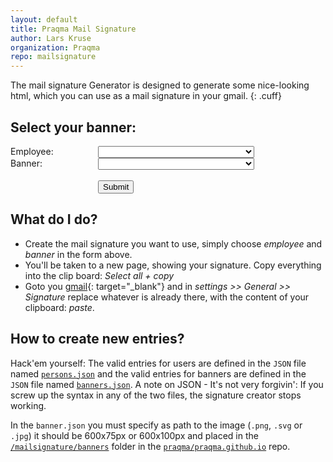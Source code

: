 ```yaml
---
layout: default
title: Praqma Mail Signature
author: Lars Kruse
organization: Praqma
repo: mailsignature
---
```


The mail signature Generator is designed to generate some nice-looking html, which you can use as a mail signature in your gmail.
{: .cuff}

## Select your banner:

<script type="text/javascript" src="http://code.praqma.com/javascripts/jquery-1.11.1.js"></script>

<form action="./create.html" method="get">
  <div style="width: 140px;display: block;float: left;">Employee:</div>
  <select id="user-options" type="text" name="user" style="width:250px;">
    <script type="text/javascript">
       $.getJSON('./persons.json', function(persons) {
         for (var initials in persons) {
             var person = persons[initials];
           document.getElementById("user-options").insertAdjacentHTML('beforeend', '<option value="'+initials+'">'+person.name+'</option>');
         }
       });
    </script>
 </select>
<br>
  <div style="width: 140px;display: block;float: left;">Banner:</div>
  <select id="banner-options" type="text" name="banner" style="width:250px;">
  <script type="text/javascript">
     $.getJSON('./banners.json', function(designs) {
       for (var id in designs) {
           var design = designs[id];
           document.getElementById("banner-options").insertAdjacentHTML('beforeend', '<option value="'+id+'">'+design.title+'</option>');
       }
     });
  </script>
  </select><br>
  <div>&nbsp;</div>
  <div style="width: 140px;display: block;float: left;">&nbsp;</div><input type="submit" value="Submit">
</form>

## What do I do?


* Create the mail signature you want to use, simply choose _employee_ and _banner_ in the form above.
* You'll be taken to a new page, showing your signature. Copy everything into the clip board: _Select all + copy_
* Goto you [gmail](http://gmail.google.com){: target="\_blank"} and in _settings >> General >> Signature_  replace whatever is already there, with the content of your clipboard: _paste_.

## How to create new entries?
Hack'em yourself: The valid entries for users are defined in the `JSON` file named [`persons.json`](https://github.com/Praqma/mailsignature/blob/master/persons.json) and the valid entries for banners are defined in the `JSON` file named [`banners.json`](https://github.com/Praqma/mailsignature/blob/master/banners.json). A note on JSON - It's not very forgivin': If you screw up the syntax in any of the two files, the signature creator stops working.

In the `banner.json` you must specify as path to the image (`.png`, `.svg` or `.jpg`) it should be 600x75px or 600x100px and placed in the [`/mailsignature/banners`](https://github.com/Praqma/mailsignature/tree/master/banners) folder in the [`praqma/praqma.github.io`](https://github.com/Praqma/mailsignature) repo.

